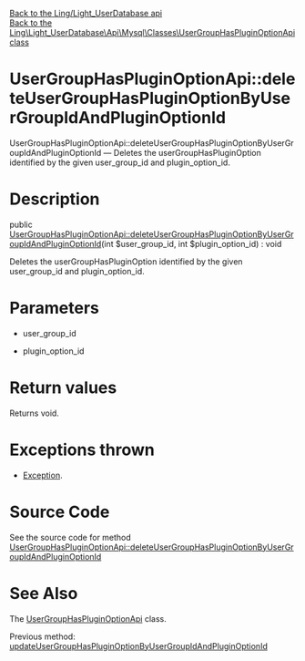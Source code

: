 [Back to the Ling/Light_UserDatabase api](https://github.com/lingtalfi/Light_UserDatabase/blob/master/doc/api/Ling/Light_UserDatabase.md)<br>
[Back to the Ling\Light_UserDatabase\Api\Mysql\Classes\UserGroupHasPluginOptionApi class](https://github.com/lingtalfi/Light_UserDatabase/blob/master/doc/api/Ling/Light_UserDatabase/Api/Mysql/Classes/UserGroupHasPluginOptionApi.md)


UserGroupHasPluginOptionApi::deleteUserGroupHasPluginOptionByUserGroupIdAndPluginOptionId
================



UserGroupHasPluginOptionApi::deleteUserGroupHasPluginOptionByUserGroupIdAndPluginOptionId — Deletes the userGroupHasPluginOption identified by the given user_group_id and plugin_option_id.




Description
================


public [UserGroupHasPluginOptionApi::deleteUserGroupHasPluginOptionByUserGroupIdAndPluginOptionId](https://github.com/lingtalfi/Light_UserDatabase/blob/master/doc/api/Ling/Light_UserDatabase/Api/Mysql/Classes/UserGroupHasPluginOptionApi/deleteUserGroupHasPluginOptionByUserGroupIdAndPluginOptionId.md)(int $user_group_id, int $plugin_option_id) : void




Deletes the userGroupHasPluginOption identified by the given user_group_id and plugin_option_id.




Parameters
================


- user_group_id

    

- plugin_option_id

    


Return values
================

Returns void.


Exceptions thrown
================

- [Exception](http://php.net/manual/en/class.exception.php).&nbsp;







Source Code
===========
See the source code for method [UserGroupHasPluginOptionApi::deleteUserGroupHasPluginOptionByUserGroupIdAndPluginOptionId](https://github.com/lingtalfi/Light_UserDatabase/blob/master/Api/Mysql/Classes/UserGroupHasPluginOptionApi.php#L119-L126)


See Also
================

The [UserGroupHasPluginOptionApi](https://github.com/lingtalfi/Light_UserDatabase/blob/master/doc/api/Ling/Light_UserDatabase/Api/Mysql/Classes/UserGroupHasPluginOptionApi.md) class.

Previous method: [updateUserGroupHasPluginOptionByUserGroupIdAndPluginOptionId](https://github.com/lingtalfi/Light_UserDatabase/blob/master/doc/api/Ling/Light_UserDatabase/Api/Mysql/Classes/UserGroupHasPluginOptionApi/updateUserGroupHasPluginOptionByUserGroupIdAndPluginOptionId.md)<br>

